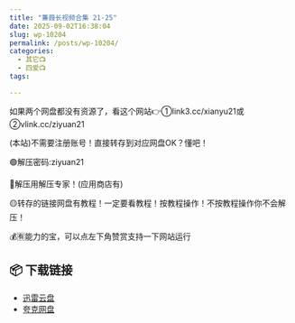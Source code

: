 ```yaml
---
title: "蒹葭长视频合集 21-25"
date: 2025-09-02T16:38:04
slug: wp-10204
permalink: /posts/wp-10204/
categories:
  - 其它📺
  - 四爱📺
tags:

---
```


如果两个网盘都没有资源了，看这个网站👉①link3.cc/xianyu21或②vlink.cc/ziyuan21

(本站)不需要注册账号！直接转存到对应网盘OK？懂吧！

🟢解压密码:ziyuan21

🔵解压用解压专家！(应用商店有)

🟡转存的链接网盘有教程！一定要看教程！按教程操作！不按教程操作你不会解压！

💰🈶能力的宝，可以点左下角赞赏支持一下网站运行

## 📦 下载链接
- [迅雷云盘](https://blziyuan21.com/pay-download/10204?key=37929ec80f&down_id=0)
- [夸克网盘](https://blziyuan21.com/pay-download/10204?key=37929ec80f&down_id=1)

